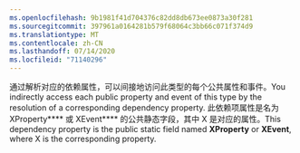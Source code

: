 ```yaml
---
ms.openlocfilehash: 9b1981f41d704376c82dd8db673ee0873a30f281
ms.sourcegitcommit: 397961a0164281b579f68064c3bb66c071f374d9
ms.translationtype: MT
ms.contentlocale: zh-CN
ms.lasthandoff: 07/14/2020
ms.locfileid: "71140296"
---
```

<span data-ttu-id="e385b-101">通过解析对应的依赖属性，可以间接地访问此类型的每个公共属性和事件。</span><span class="sxs-lookup"><span data-stu-id="e385b-101">You indirectly access each public property and event of this type by the resolution of a corresponding dependency property.</span></span> <span data-ttu-id="e385b-102">此依赖项属性是名为 XProperty\*\*\*\* 或 XEvent\*\*\*\* 的公共静态字段，其中 X 是对应的属性。</span><span class="sxs-lookup"><span data-stu-id="e385b-102">This dependency property is the public static field named **XProperty** or **XEvent**, where X is the corresponding property.</span></span>